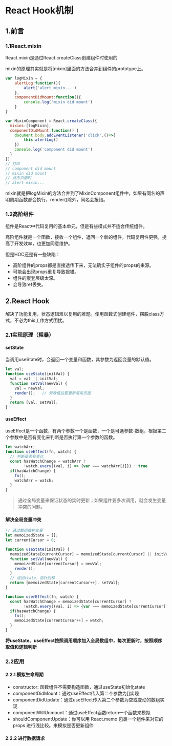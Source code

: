 # React Hook机制

## 1.前言

### 1.1React.mixin

React.mixin是通过React.createClass创建组件时使用的

mixin的原理其实就是将[mixin]里面的方法合并到组件的prototype上。

```js
var logMixin = {
    alertLog:function(){
        alert('alert mixin...')
    },
    componentDidMount:function(){
        console.log('mixin did mount')
    }
}
```

```js
var MixinComponent = React.createClass({
  mixins:[logMixin],
  componentDidMount:function() {
    document.body.addEventListener('click',()=>{
    	this.alertLog()
    })
    console.log('component did mount')
  }
})
// 打印
// component did mount
// mixin did mount
// 点击页面时
// alert mixin...
```

mixin就是把logMixin的方法合并到了MixinComponent组件中，如果有同名的声明周期函数都会执行，render()除外，同名会报错。

### 1.2高阶组件

组件是React中代码复用的基本单元，但是有些模式并不适合传统组件。

高阶组件就是一个函数，接收一个组件，返回一个新的组件，代码复用性更强，提高了开发效率，也更加同意维护。

但是HOC还是有一些缺陷：

- 高阶组件的props都是直接透传下来，无法确实子组件的props的来源。
- 可能会出现props重复导致报错。
- 组件的嵌套层级太深。
- 会导致ref丢失。

## 2.React Hook

解决了功能复用，状态逻辑难以复用的难题。使用函数式创建组件，摆脱class方式，不必为this工作方式困扰。

### 2.1实现原理（粗暴）

#### setState

当调用useState时，会返回一个变量和函数，其参数为返回变量的默认值。

```js
let val;
function useState(initVal) {
  val = val || initVal;
  function setVal(newVal) {
    val = newVal;
    render();   // 修改值后要重新渲染页面
  }
  return [val, setVal];
}
```

#### useEffect  

useEffect是一个函数，有两个参数一个是函数，一个是可选参数-数组，根据第二个参数中是否有变化来判断是否执行第一个参数的函数。

```js
let watchArr;
function useEffect(fn, watch) {
  // 判断是否有变化
  const hasWatchChange = watchArr ? 
        !watch.every((val, i) => {var === watchArr[i]}) : true
  if(hasWatchChange) {
    fn();
    watchArr = watch;
  }
}
```

> 通过全局变量来保证状态的实时更新；如果组件要多次调用，就会发生变量冲突的问题。

#### 解决全局变量冲突

```js
// 通过数组维护变量
let memoizedState = [];
let currentCursor = 0;

function useState(initVal) {
  memoizedState[currentCursor] = memoizedState[currentCursor] || initVal;
  function setVal(newVal) {
    memoizedState[currentCursor] = newVal;
    render();
  }
  // 返回state，指针后移
  return [memoizedState[currentCursor++], setVal];
}
```

```js
function userEffect(fn, watch) {
  const hasWatchChange = memoizedState[currentCursor] ? 
        !watch.every((val, i) => {var === memoizedState[currentCursor][i]}) : true;
  if(hasWatchChange) {
    fn();
    memoizedState[currentCursor++] = watch;
  }
}
```

**将useState、useEffect按照调用顺序加入全局数组中，每次更新时，按照顺序取值和逻辑判断**

### 2.2应用

#### 2.2.1 模拟生命周期

* constructor: 函数组件不需要构造函数，通过useState初始化state
* componentDidMount：通过useEffect传入第二个参数为[]实现
* componentDidUpdate：通过useEffect传入第二个参数为空或变动的数组实现
* componentWillUnmount：通过useEffect函数return一个函数来模拟
* shouldComponentUpdate：你可以用 React.memo 包裹一个组件来对它的 props 进行浅比较。来模拟是否更新组件

#### 2.2.2 进行数据请求

